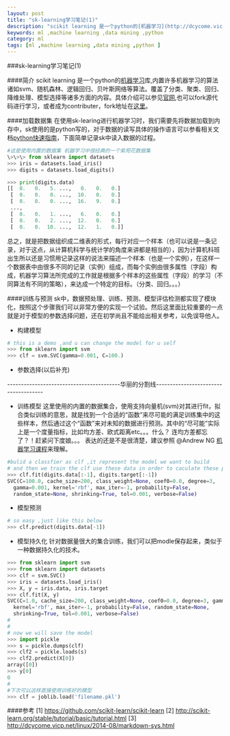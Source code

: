 ```yaml
---
layout: post
title: "sk-learning学习笔记(1)"
description: "scikit learning 是一个python的[机器学习](http://dcycome.vicp.net/categories.html#ml-ref)库,内置许多机器学习的算法诸如svm、随机森林、逻辑回归、贝叶斯网络等算法。覆盖了分类、聚类、回归、降维处理、模型选择等诸多方面的内容。具体介绍可以参见[官网](http://scikit-learn.org/stable/index.html),也可以fork源代码进行学习，或者成为contributer，fork地址在[这里](https://github.com/scikit-learn/scikit-learn)。"
keywords: ml ,machine learning ,data mining ,python 
category: ml
tags: [ml ,machine learning ,data mining ,python ]
---
```



###sk\-learning学习笔记(1)

####简介
scikit learning 是一个python的[机器学习](http://dcycome.vicp.net/categories.html#ml-ref)库,内置许多机器学习的算法诸如svm、随机森林、逻辑回归、贝叶斯网络等算法。覆盖了分类、聚类、回归、降维处理、模型选择等诸多方面的内容。具体介绍可以参见[官网](http://scikit-learn.org/stable/index.html),也可以fork源代码进行学习，或者成为contributer，fork地址在[这里](https://github.com/scikit-learn/scikit-learn)。


<!-- more -->



####加载数据集
在使用sk-learing进行机器学习时，我们需要先将数据加载到内存中，sk使用的是python写的，对于数据的读写具体的操作语言可以参看相关文档[python快速指南](#)，下面简单记录sk中读入数据的过程。

 ```python
 #这是使用内置的数据集 机器学习中很经典的一个紫苑花数据集
 \>\>\> from sklearn import datasets
 >>> iris = datasets.load_iris()
 >>> digits = datasets.load_digits()
 
 >>> print(digits.data)  
 [[  0.   0.   5. ...,   0.   0.   0.]
  [  0.   0.   0. ...,  10.   0.   0.]
  [  0.   0.   0. ...,  16.   9.   0.]
  ...,
  [  0.   0.   1. ...,   6.   0.   0.]
  [  0.   0.   2. ...,  12.   0.   0.]
  [  0.   0.  10. ...,  12.   1.   0.]]
 ```
总之，就是把数据组织成二维表的形式，每行对应一个样本（也可以说是一条记录，对于这点，从计算机科学与统计学的角度来讲都是相当的），因为计算机科班出生所以还是习惯用记录这样的说法来描述一个样本（也是一个实例），在这样一个数据表中由很多不同的记录（实例）组成，而每个实例由很多属性（字段）构成，机器学习算法所完成的工作就是根据多个样本的这些属性（字段）的学习（不同算法有不同的策略），来达成一个特定的目标。（分类、回归。。。）

####训练与预测
sk中，数据预处理、训练、预测、模型评估检测都实现了模块化，按照这个步骤我们可以非常方便的实现一个试验。然后这里面比较重要的一点就是对于模型的参数选择问题，还在初学尚且不能给出相关参考，以免误导他人。
- 构建模型
```python
# this is a demo ,and u can change the model for u self
>>> from sklearn import svm
>>> clf = svm.SVC(gamma=0.001, C=100.)
```

- 参数选择(以后补充)

 -----------------------------------------华丽的分割线-------------------------------------

- 训练模型
这里使用的内置的数据集合，使用支持向量机(svm)对其进行fit，拟合类似训练的意思，就是找到一个合适的“函数”来尽可能的满足训练集中的这些样本，然后通过这个“函数”来对未知的数据进行预测。其中的“尽可能”实际上是一个度量指标，比如均方差、欧式距离etc。。。什么？ 连均方差都忘了？！赶紧问下度娘。。。
表达的还是不是很清楚，建议参照 @Andrew NG [机器学习课程](https://www.coursera.org/course/ml)来理解。
```python
#bulid a classfier as clf ,it represent the model we want to build
# and then we train the clf use these data in order to caculate these paramater in the model
>>> clf.fit(digits.data[:-1], digits.target[:-1])  
SVC(C=100.0, cache_size=200, class_weight=None, coef0=0.0, degree=3,
  gamma=0.001, kernel='rbf', max_iter=-1, probability=False,
  random_state=None, shrinking=True, tol=0.001, verbose=False)
```

- 模型预测
```python 
# so easy ,just like this below
>>> clf.predict(digits.data[-1])
```

- 模型持久化
针对数据量很大的集合训练，我们可以把modle保存起来，类似于一种数据持久化的技术。
```python
>>> from sklearn import svm
>>> from sklearn import datasets
>>> clf = svm.SVC()
>>> iris = datasets.load_iris()
>>> X, y = iris.data, iris.target
>>> clf.fit(X, y)  
SVC(C=1.0, cache_size=200, class_weight=None, coef0=0.0, degree=3, gamma=0.0,
  kernel='rbf', max_iter=-1, probability=False, random_state=None,
  shrinking=True, tol=0.001, verbose=False)
#
#
# now we will save the model 
>>> import pickle
>>> s = pickle.dumps(clf)
>>> clf2 = pickle.loads(s)
>>> clf2.predict(X[0])
array([0])
>>> y[0]
0
#
#下次可以这样直接使用训练好的模型   
>>> clf = joblib.load('filename.pkl') 
```

####参考
 [1] https://github.com/scikit-learn/scikit-learn
 [2] http://scikit-learn.org/stable/tutorial/basic/tutorial.html
 [3] http://dcycome.vicp.net/linux/2014-08/markdown-sys.html
 

























